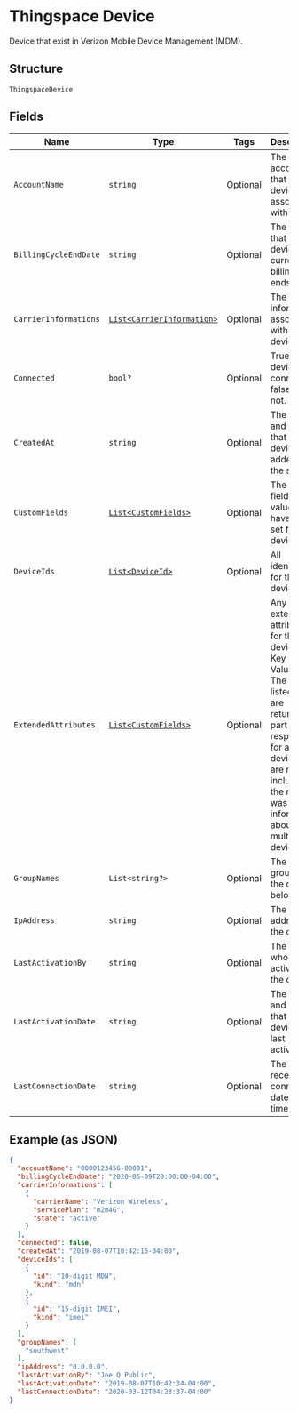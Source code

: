
# Thingspace Device

Device that exist in Verizon Mobile Device Management (MDM).

## Structure

`ThingspaceDevice`

## Fields

| Name | Type | Tags | Description |
|  --- | --- | --- | --- |
| `AccountName` | `string` | Optional | The billing account that the device is associated with. |
| `BillingCycleEndDate` | `string` | Optional | The date that the device's current billing cycle ends. |
| `CarrierInformations` | [`List<CarrierInformation>`](../../doc/models/carrier-information.md) | Optional | The carrier information associated with the device. |
| `Connected` | `bool?` | Optional | True if the device is connected; false if it is not. |
| `CreatedAt` | `string` | Optional | The date and time that the device was added to the system. |
| `CustomFields` | [`List<CustomFields>`](../../doc/models/custom-fields.md) | Optional | The custom fields and values that have been set for the device. |
| `DeviceIds` | [`List<DeviceId>`](../../doc/models/device-id.md) | Optional | All identifiers for the device. |
| `ExtendedAttributes` | [`List<CustomFields>`](../../doc/models/custom-fields.md) | Optional | Any extended attributes for the device, as Key and Value pairs. The pairs listed below are returned as part of the response for a single device, but are not included if the request was for information about multiple devices. |
| `GroupNames` | `List<string?>` | Optional | The device groups that the device belongs to. |
| `IpAddress` | `string` | Optional | The IP address of the device. |
| `LastActivationBy` | `string` | Optional | The user who last activated the device. |
| `LastActivationDate` | `string` | Optional | The date and time that the device was last activated. |
| `LastConnectionDate` | `string` | Optional | The most recent connection date and time. |

## Example (as JSON)

```json
{
  "accountName": "0000123456-00001",
  "billingCycleEndDate": "2020-05-09T20:00:00-04:00",
  "carrierInformations": [
    {
      "carrierName": "Verizon Wireless",
      "servicePlan": "m2m4G",
      "state": "active"
    }
  ],
  "connected": false,
  "createdAt": "2019-08-07T10:42:15-04:00",
  "deviceIds": [
    {
      "id": "10-digit MDN",
      "kind": "mdn"
    },
    {
      "id": "15-digit IMEI",
      "kind": "imei"
    }
  ],
  "groupNames": [
    "southwest"
  ],
  "ipAddress": "0.0.0.0",
  "lastActivationBy": "Joe Q Public",
  "lastActivationDate": "2019-08-07T10:42:34-04:00",
  "lastConnectionDate": "2020-03-12T04:23:37-04:00"
}
```

